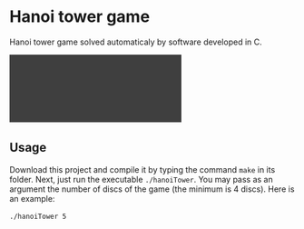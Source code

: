 # Hanoi tower game

Hanoi tower game solved automaticaly by software developed in C.

![Alt Text](./hanoi.gif)

## Usage

Download this project and compile it by typing the command `make` in its folder. Next, just run the executable `./hanoiTower`. You may pass as an argument the number of discs of the game (the minimum is 4 discs). Here is an example:

```
./hanoiTower 5
```
